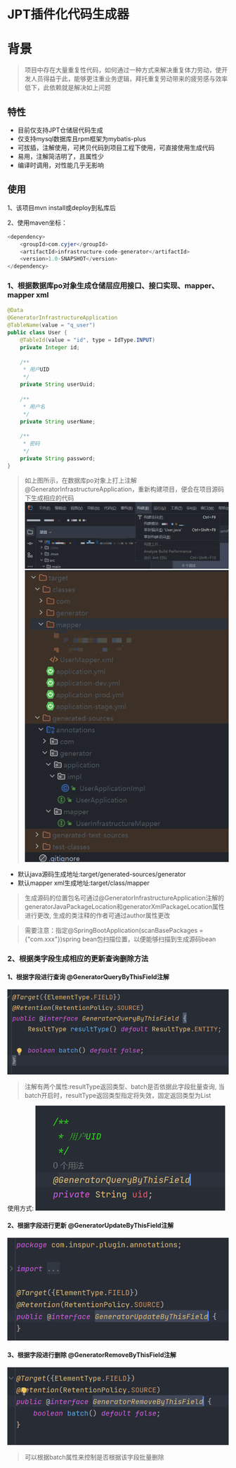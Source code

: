 # JPT插件化代码生成器
# 背景
>项目中存在大量重复性代码，如何通过一种方式来解决重复体力劳动，使开发人员得益于此，能够更注重业务逻辑，拜托重复劳动带来的疲劳感与效率低下，此依赖就是解决如上问题

## 特性
* 目前仅支持JPT仓储层代码生成
* 仅支持mysql数据库且rpm框架为mybatis-plus
* 可拔插，注解使用，可拷贝代码到项目工程下使用，可直接使用生成代码
* 易用，注解简洁明了，且属性少
* 编译时调用，对性能几乎无影响

## 使用
1、该项目mvn install或deploy到私库后

2、使用maven坐标：
```java
<dependency>
    <groupId>com.cyjer</groupId>
    <artifactId>infrastructure-code-generator</artifactId>
    <version>1.0-SNAPSHOT</version>
</dependency>
```
### 1、根据数据库po对象生成仓储层应用接口、接口实现、mapper、mapper xml
```java
@Data
@GeneratorInfrastructureApplication
@TableName(value = "q_user")
public class User {
    @TableId(value = "id", type = IdType.INPUT)
    private Integer id;

    /**
     * 用户UID
     */
    private String userUuid;

    /**
     * 用户名
     */
    private String userName;

    /**
     * 密码
     */
    private String password;
}
```
>如上图所示，在数据库po对象上打上注解@GeneratorInfrastructureApplication，重新构建项目，便会在项目源码下生成相应的代码
> ![img_7.png](doc/img_7.png)![img_9.png](doc/img_9.png)

- 默认java源码生成地址:target/generated-sources/generator
- 默认mapper xml生成地址:target/class/mapper
> 生成源码的位置包名可通过@GeneratorInfrastructureApplication注解的generatorJavaPackageLocation和generatorXmlPackageLocation属性进行更改,
> 生成的类注释的作者可通过author属性更改

> 需要注意：指定@SpringBootApplication(scanBasePackages = {"com.xxx"})spring bean包扫描位置，以便能够扫描到生成源码bean

### 2、根据类字段生成相应的更新查询删除方法

#### 1、根据字段进行查询 @GeneratorQueryByThisField注解
![img_2.png](doc/img_2.png)
>注解有两个属性:resultType返回类型、batch是否依据此字段批量查询,
> 当batch开启时，resultType返回类型指定将失效，固定返回类型为List

使用方式:
![img_10.png](doc/img_10.png)

#### 2、根据字段进行更新 @GeneratorUpdateByThisField注解
![img_4.png](doc/img_4.png)

#### 3、根据字段进行删除 @GeneratorRemoveByThisField注解
![img_5.png](doc/img_5.png)
>可以根据batch属性来控制是否根据该字段批量删除


